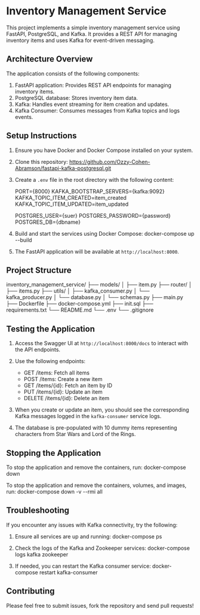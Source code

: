 <!-- # fastapi-kafka-postgresql

This is a simple FastAPI handling messages with6 routes.

To run locally:

1. python -m venv venv
2. source venv/Scripts/active
3. run: pip install -r ./requirements.txt
4. to run the server: fastapi dev main.py -->

# Inventory Management Service

This project implements a simple inventory management service using FastAPI, PostgreSQL, and Kafka. It provides a REST API for managing inventory items and uses Kafka for event-driven messaging.

## Architecture Overview

The application consists of the following components:

1. FastAPI application: Provides REST API endpoints for managing inventory items.
2. PostgreSQL database: Stores inventory item data.
3. Kafka: Handles event streaming for item creation and updates.
4. Kafka Consumer: Consumes messages from Kafka topics and logs events.

## Setup Instructions

1. Ensure you have Docker and Docker Compose installed on your system.

2. Clone this repository:
   https://github.com/Ozzy-Cohen-Abramson/fastapi-kafka-postgresql.git

3. Create a `.env` file in the root directory with the following content:

   PORT={8000}
   KAFKA_BOOTSTRAP_SERVERS={kafka:9092}
   KAFKA_TOPIC_ITEM_CREATED=item_created
   KAFKA_TOPIC_ITEM_UPDATED=item_updated

   POSTGRES_USER={suer}
   POSTGRES_PASSWORD={password}
   POSTGRES_DB={dbname}

4. Build and start the services using Docker Compose:
   docker-compose up --build

5. The FastAPI application will be available at `http://localhost:8000`.

## Project Structure

inventory_management_service/
├── models/
│ ├── item.py
├── router/
│ ├── items.py
├── utils/
│ ├── kafka_consumer.py
│ └── kafka_producer.py
│ └── database.py
│ └── schemas.py
├── main.py
├── Dockerfile
├── docker-compose.yml
├── init.sql
├── requirements.txt
└── README.md
└── .env
└── .gitignore

## Testing the Application

1. Access the Swagger UI at `http://localhost:8000/docs` to interact with the API endpoints.

2. Use the following endpoints:

   - GET /items: Fetch all items
   - POST /items: Create a new item
   - GET /items/{id}: Fetch an item by ID
   - PUT /items/{id}: Update an item
   - DELETE /items/{id}: Delete an item

3. When you create or update an item, you should see the corresponding Kafka messages logged in the `kafka-consumer` service logs.

4. The database is pre-populated with 10 dummy items representing characters from Star Wars and Lord of the Rings.

## Stopping the Application

To stop the application and remove the containers, run:
docker-compose down

To stop the application and remove the containers, volumes, and images, run:
docker-compose down -v --rmi all

## Troubleshooting

If you encounter any issues with Kafka connectivity, try the following:

1. Ensure all services are up and running:
   docker-compose ps

2. Check the logs of the Kafka and Zookeeper services:
   docker-compose logs kafka zookeeper

3. If needed, you can restart the Kafka consumer service:
   docker-compose restart kafka-consumer

## Contributing

Please feel free to submit issues, fork the repository and send pull requests!
